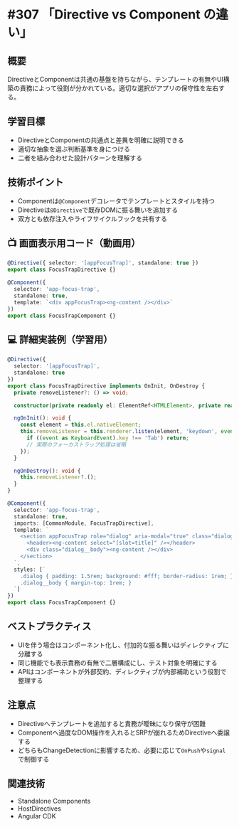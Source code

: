 # #307 「Directive vs Component の違い」

## 概要
DirectiveとComponentは共通の基盤を持ちながら、テンプレートの有無やUI構築の責務によって役割が分かれている。適切な選択がアプリの保守性を左右する。

## 学習目標
- DirectiveとComponentの共通点と差異を明確に説明できる
- 適切な抽象を選ぶ判断基準を身につける
- 二者を組み合わせた設計パターンを理解する

## 技術ポイント
- Componentは`@Component`デコレータでテンプレートとスタイルを持つ
- Directiveは`@Directive`で既存DOMに振る舞いを追加する
- 双方とも依存注入やライフサイクルフックを共有する

## 📺 画面表示用コード（動画用）
```typescript
@Directive({ selector: '[appFocusTrap]', standalone: true })
export class FocusTrapDirective {}

@Component({
  selector: 'app-focus-trap',
  standalone: true,
  template: `<div appFocusTrap><ng-content /></div>`
})
export class FocusTrapComponent {}
```

## 💻 詳細実装例（学習用）
```typescript
@Directive({
  selector: '[appFocusTrap]',
  standalone: true
})
export class FocusTrapDirective implements OnInit, OnDestroy {
  private removeListener?: () => void;

  constructor(private readonly el: ElementRef<HTMLElement>, private readonly renderer: Renderer2) {}

  ngOnInit(): void {
    const element = this.el.nativeElement;
    this.removeListener = this.renderer.listen(element, 'keydown', event => {
      if ((event as KeyboardEvent).key !== 'Tab') return;
      // 実際のフォーカストラップ処理は省略
    });
  }

  ngOnDestroy(): void {
    this.removeListener?.();
  }
}

@Component({
  selector: 'app-focus-trap',
  standalone: true,
  imports: [CommonModule, FocusTrapDirective],
  template: `
    <section appFocusTrap role="dialog" aria-modal="true" class="dialog">
      <header><ng-content select="[slot=title]" /></header>
      <div class="dialog__body"><ng-content /></div>
    </section>
  `,
  styles: [`
    .dialog { padding: 1.5rem; background: #fff; border-radius: 1rem; }
    .dialog__body { margin-top: 1rem; }
  `]
})
export class FocusTrapComponent {}
```

## ベストプラクティス
- UIを伴う場合はコンポーネント化し、付加的な振る舞いはディレクティブに分離する
- 同じ機能でも表示責務の有無で二層構成にし、テスト対象を明確にする
- APIはコンポーネントが外部契約、ディレクティブが内部補助という役割で整理する

## 注意点
- Directiveへテンプレートを追加すると責務が曖昧になり保守が困難
- Componentへ過度なDOM操作を入れるとSRPが崩れるためDirectiveへ委譲する
- どちらもChangeDetectionに影響するため、必要に応じて`OnPush`や`signal`で制御する

## 関連技術
- Standalone Components
- HostDirectives
- Angular CDK
